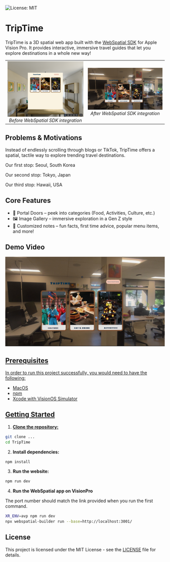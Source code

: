 ![License: MIT](https://img.shields.io/badge/License-MIT-yellow.svg)
<h1>TripTime</h1>

TripTime is a 3D spatial web app built with the [WebSpatial SDK](https://github.com/webspatial/webspatial-sdk?tab=readme-ov-file) for Apple Vision Pro.
It provides interactive, immersive travel guides that let you explore destinations in a whole new way!

<div align="center" style="width: 100%; max-width: 860px;">
  <table>
    <tr>
      <td align="center">
        <img src="/TripTime/public/images/triptime_simulator.png" width="400"/>
        <em>Before WebSpatial SDK integration</em>
      </td>
      <td align="center">
        <img src="/TripTime/public/images/triptime_visionpro.PNG" width="400"/>
        <em>After WebSpatial SDK integration</em>
      </td>
    </tr>
  </table>
</div>

## Problems & Motivations
Instead of endlessly scrolling through blogs or TikTok, TripTime offers a spatial, tactile way to explore trending travel destinations. 

Our first stop: Seoul, South Korea

Our second stop: Tokyo, Japan

Our third stop: Hawaii, USA

## Core Features
- 🌉 Portal Doors – peek into categories (Food, Activities, Culture, etc.)
- 🖼️ Image Gallery – immersive exploration in a Gen Z style
- 📝 Customized notes – fun facts, first time advice, popular menu items, and more!

## Demo Video

[![Thumbnail](/TripTime/public/images/triptime_visionpro.PNG)](https://youtu.be/rlbVBEx7PIE)

<a href="https://youtu.be/rlbVBEx7PIE" target="_blank">

## Prerequisites
In order to run this project successfully, you would need to have the following:
- MacOS
- npm
- Xcode with VisionOS Simulator

## Getting Started
1. **Clone the repository:**
```bash
git clone ...
cd TripTime
```

2. **Install dependencies:**
```bash
npm install
```

3. **Run the website:**
```bash
npm run dev
```

4. **Run the WebSpatial app on VisionPro**

The port number should match the link provided when you run the first command.

```bash
XR_ENV=avp npm run dev
npx webspatial-builder run --base=http://localhost:3001/
```
## License

This project is licensed under the MIT License - see the [LICENSE](LICENSE) file for details.

